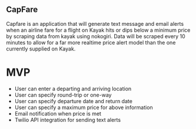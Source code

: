 CapFare
---------

Capfare is an application that will generate text message and email alerts when an airline fare for a flight on Kayak hits or dips below a minimum price by scraping data from kayak using nokogiri. Data will be scraped every 10 minutes to allow for a far more realtime price alert model than the one currently supplied on Kayak.

MVP
====
- User can enter a departing and arriving location
- User can specify round-trip or one-way
- User can specify departure date and return date
- User can specify a maximum price for above information
- Email notification when price is met
- Twilio API integration for sending text alerts